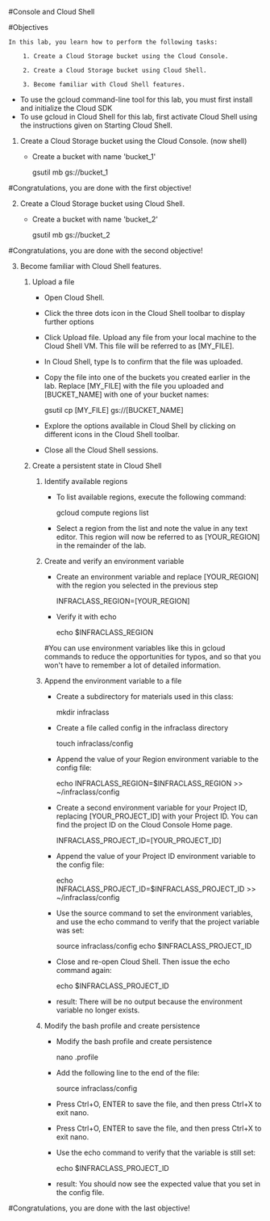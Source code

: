 #Console and Cloud Shell


#Objectives

    In this lab, you learn how to perform the following tasks:

        1. Create a Cloud Storage bucket using the Cloud Console.

        2. Create a Cloud Storage bucket using Cloud Shell.

        3. Become familiar with Cloud Shell features.

 - To use the gcloud command-line tool for this lab, you must first install and initialize the Cloud SDK
 - To use gcloud in Cloud Shell for this lab, first activate Cloud Shell using the instructions given on Starting Cloud Shell.

1. Create a Cloud Storage bucket using the Cloud Console. (now shell)

    - Create a bucket with name 'bucket_1'

        gsutil mb gs://bucket_1

#Congratulations, you are done with the first objective!

2. Create a Cloud Storage bucket using Cloud Shell.

    - Create a bucket with name 'bucket_2'

        gsutil mb gs://bucket_2

#Congratulations, you are done with the second objective!

3. Become familiar with Cloud Shell features.

    1. Upload a file

        - Open Cloud Shell.

        - Click the three dots icon in the Cloud Shell toolbar to display further options

        - Click Upload file. Upload any file from your local machine to the Cloud Shell VM. This file will be referred to as [MY_FILE].

        - In Cloud Shell, type ls to confirm that the file was uploaded.

        - Copy the file into one of the buckets you created earlier in the lab. Replace [MY_FILE] with the file you uploaded and [BUCKET_NAME] with one of your bucket names:

            gsutil cp [MY_FILE] gs://[BUCKET_NAME]

        - Explore the options available in Cloud Shell by clicking on different icons in the Cloud Shell toolbar.

        - Close all the Cloud Shell sessions.

    2. Create a persistent state in Cloud Shell

        1. Identify available regions

            - To list available regions, execute the following command:

                gcloud compute regions list

            - Select a region from the list and note the value in any text editor. This region will now be referred to as [YOUR_REGION] in the remainder of the lab.

        2. Create and verify an environment variable

            - Create an environment variable and replace [YOUR_REGION] with the region you selected in the previous step

                INFRACLASS_REGION=[YOUR_REGION]

            - Verify it with echo

                echo $INFRACLASS_REGION

            #You can use environment variables like this in gcloud commands to reduce the opportunities for typos, and so that you won't have to remember a lot of detailed information.

        3. Append the environment variable to a file

            - Create a subdirectory for materials used in this class:

                mkdir infraclass

            - Create a file called config in the infraclass directory

                touch infraclass/config

            - Append the value of your Region environment variable to the config file:

                echo INFRACLASS_REGION=$INFRACLASS_REGION >> ~/infraclass/config

            - Create a second environment variable for your Project ID, replacing [YOUR_PROJECT_ID] with your Project ID. You can find the project ID on the Cloud Console Home page.

                INFRACLASS_PROJECT_ID=[YOUR_PROJECT_ID]

            - Append the value of your Project ID environment variable to the config file:

                echo INFRACLASS_PROJECT_ID=$INFRACLASS_PROJECT_ID >> ~/infraclass/config

            - Use the source command to set the environment variables, and use the echo command to verify that the project variable was set:

                source infraclass/config
                echo $INFRACLASS_PROJECT_ID

            - Close and re-open Cloud Shell. Then issue the echo command again:

                echo $INFRACLASS_PROJECT_ID

            - result: There will be no output because the environment variable no longer exists.

        4. Modify the bash profile and create persistence

            - Modify the bash profile and create persistence

                nano .profile

            - Add the following line to the end of the file:

                source infraclass/config

            - Press Ctrl+O, ENTER to save the file, and then press Ctrl+X to exit nano.

            - Press Ctrl+O, ENTER to save the file, and then press Ctrl+X to exit nano.

            - Use the echo command to verify that the variable is still set:

                echo $INFRACLASS_PROJECT_ID

            - result: You should now see the expected value that you set in the config file.

#Congratulations, you are done with the last objective!

